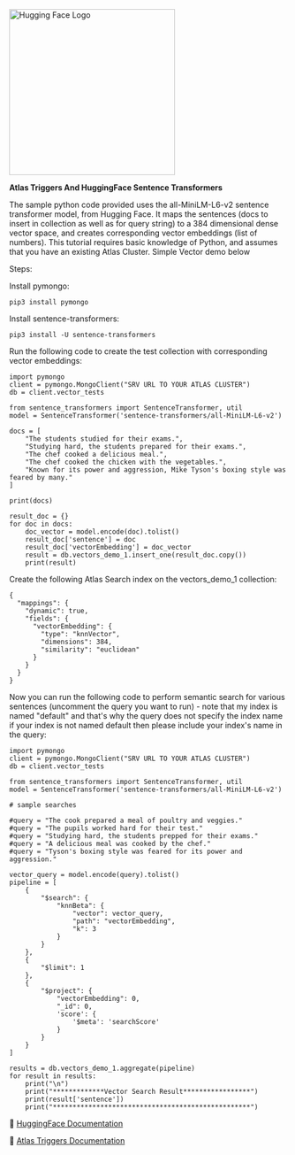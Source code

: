 <img src="https://huggingface.co/datasets/huggingface/brand-assets/resolve/main/hf-logo-with-title.png" alt="Hugging Face Logo" width="300">


**Atlas Triggers And HuggingFace Sentence Transformers**

The sample python code provided uses the all-MiniLM-L6-v2 sentence transformer model, from Hugging Face. It maps the sentences (docs to insert in collection as well as for query string) to a 384 dimensional dense vector space, and creates corresponding vector embeddings (list of numbers). This tutorial requires basic knowledge of Python, and assumes that you have an existing Atlas Cluster. Simple Vector demo below

Steps:

Install pymongo:

```
pip3 install pymongo
```
Install sentence-transformers:

```
pip3 install -U sentence-transformers
```
Run the following code to create the test collection with corresponding vector embeddings:

```
import pymongo
client = pymongo.MongoClient("SRV URL TO YOUR ATLAS CLUSTER")
db = client.vector_tests

from sentence_transformers import SentenceTransformer, util
model = SentenceTransformer('sentence-transformers/all-MiniLM-L6-v2')

docs = [
    "The students studied for their exams.",
    "Studying hard, the students prepared for their exams.",
    "The chef cooked a delicious meal.",
    "The chef cooked the chicken with the vegetables.",
    "Known for its power and aggression, Mike Tyson's boxing style was feared by many."
]

print(docs)

result_doc = {}
for doc in docs:
    doc_vector = model.encode(doc).tolist()
    result_doc['sentence'] = doc
    result_doc['vectorEmbedding'] = doc_vector
    result = db.vectors_demo_1.insert_one(result_doc.copy())
    print(result)
```

Create the following Atlas Search index on the vectors_demo_1 collection:

```
{
  "mappings": {
    "dynamic": true,
    "fields": {
      "vectorEmbedding": {
        "type": "knnVector",
        "dimensions": 384,
        "similarity": "euclidean"
      }
    }
  }
}
```

Now you can run the following code to perform semantic search for various sentences (uncomment the query you want to run) - note that my index is named "default" and that's why the query does not specify the index name if your index is not named default then please include your index's name in the query:

```
import pymongo
client = pymongo.MongoClient("SRV URL TO YOUR ATLAS CLUSTER")
db = client.vector_tests

from sentence_transformers import SentenceTransformer, util
model = SentenceTransformer('sentence-transformers/all-MiniLM-L6-v2')

# sample searches

#query = "The cook prepared a meal of poultry and veggies."
#query = "The pupils worked hard for their test."
#query = "Studying hard, the students prepped for their exams."
#query = "A delicious meal was cooked by the chef."
#query = "Tyson's boxing style was feared for its power and aggression."

vector_query = model.encode(query).tolist()
pipeline = [
    {
        "$search": {
            "knnBeta": {
                "vector": vector_query,
                "path": "vectorEmbedding",
                "k": 3
            }
        }
    },
    {
        "$limit": 1
    },
    {
        "$project": {
            "vectorEmbedding": 0,
            "_id": 0,
            'score': {
                '$meta': 'searchScore'
            }
        }
    }
]

results = db.vectors_demo_1.aggregate(pipeline)
for result in results:
    print("\n")
    print("*************Vector Search Result*****************")
    print(result['sentence'])
    print("**************************************************")
```
🤗 [HuggingFace Documentation](https://huggingface.co/docs)

🍃 [Atlas Triggers Documentation](https://www.mongodb.com/docs/atlas/app-services/triggers/)
